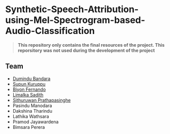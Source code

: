 # Synthetic-Speech-Attribution-using-Mel-Spectrogram-based-Audio-Classification

> **This repository only contains the final resources of the project. This reporsitory was not used during the development of the project** 

## Team

- [Dumindu Bandara](https://github.com/Dumindu-Bandara)
- [Supun Kuruppu](https://github.com/SupunDK)
- [Biyon Fernando](https://github.com/BiyonFernando)
- [Limalka Sadith](https://github.com/limalkasadith)
- [Sithuruwan Prathapasinghe](https://github.com/PrathapasingheSP99)
- Pasindu Manodara
- Dakshina Tharindu
- Lathika Wathsara
- Pramod Jayawardena
- Bimsara Perera
